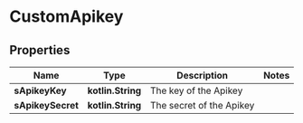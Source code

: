 
# CustomApikey

## Properties
| Name | Type | Description | Notes |
| ------------ | ------------- | ------------- | ------------- |
| **sApikeyKey** | **kotlin.String** | The key of the Apikey |  |
| **sApikeySecret** | **kotlin.String** | The secret of the Apikey |  |



